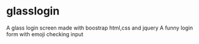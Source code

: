 # glasslogin
A glass login screen made with boostrap html,css and jquery 
A funny login form with emoji checking input
